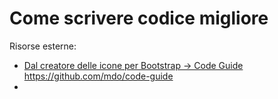 # Come scrivere codice migliore


Risorse esterne:

- [Dal creatore delle icone per Bootstrap -> Code Guide](https://codeguide.co/)
    https://github.com/mdo/code-guide
-
